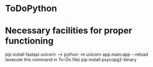 # ToDoPython

# Necessary facilities for proper functioning
pip install fastapi uvicorn --> python -m uvicorn app.main:app --reload (execute this command in To-Do file)
pip install psycopg2-binary